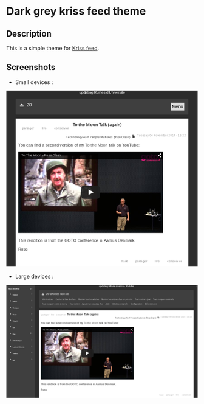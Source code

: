 Dark grey kriss feed theme
===

Description
---
This is a simple theme for [Kriss feed](https://github.com/tontof/kriss_feed).

Screenshots
---
- Small devices :

![small devices screenshot](doc/dark-grey-theme-small.png)

- Large devices :

![large devices screenshot](doc/dark-grey-theme-large.png)
